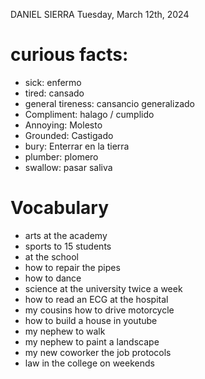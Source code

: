 DANIEL SIERRA
Tuesday, March 12th, 2024

# curious facts:
- sick: enfermo
- tired: cansado
- general tireness: cansancio generalizado
- Compliment: halago / cumplido
- Annoying: Molesto
- Grounded: Castigado
- bury: Enterrar en la tierra
- plumber: plomero
- swallow: pasar saliva

# Vocabulary
- arts at the academy
- sports to 15 students
- at the school
- how to repair the pipes
- how to dance
- science at the university twice a week
- how to read an ECG at the hospital
- my cousins how to drive motorcycle
- how to build a house in youtube
- my nephew to walk
- my nephew to paint a landscape
- my new coworker the job protocols
- law in the college on weekends 